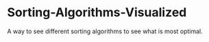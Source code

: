 # Sorting-Algorithms-Visualized
A way to see different sorting algorithms to see what is most optimal. 
